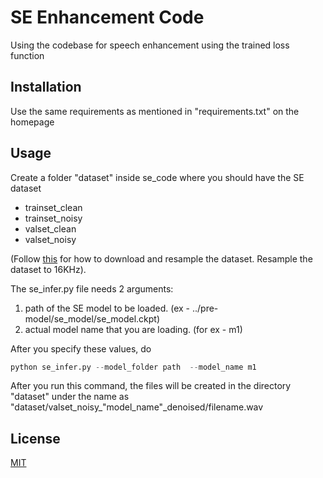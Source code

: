 # SE Enhancement Code

Using the codebase for speech enhancement using the trained loss function

## Installation

Use the same requirements as mentioned in "requirements.txt" on the homepage

## Usage

Create a folder "dataset" inside se_code where you should have the SE dataset 
- trainset_clean
- trainset_noisy
- valset_clean
- valset_noisy

(Follow [this]((https://github.com/francoisgermain/SpeechDenoisingWithDeepFeatureLosses)) for how to download and resample the dataset. Resample the dataset to 16KHz).

The se_infer.py file needs 2 arguments:
1) path of the SE model to be loaded. (ex - ../pre-model/se_model/se_model.ckpt)
2) actual model name that you are loading. (for ex - m1)

After you specify these values, do 
```python
python se_infer.py --model_folder path  --model_name m1 
```
After you run this command, the files will be created in the directory "dataset" under the name as "dataset/valset_noisy_"model_name"_denoised/filename.wav

## License
[MIT](https://choosealicense.com/licenses/mit/)
